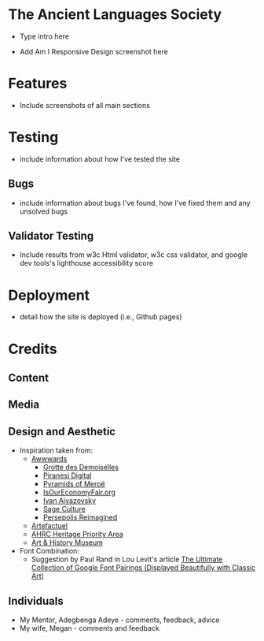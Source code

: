 # The Ancient Languages Society

- Type intro here

- Add Am I Responsive Design screenshot here


# Features

- Include screenshots of all main sections

# Testing

- include information about how I've tested the site

## Bugs

- include information about bugs I've found, how I've fixed them and any unsolved bugs

## Validator Testing

- Include results from w3c Html validator, w3c css validator, and google dev tools's lighthouse accessibility score

# Deployment

- detail how the site is deployed (i.e., Github pages)

# Credits

## Content

## Media

## Design and Aesthetic
- Inspiration taken from: 
    - [Awwwards](https://www.awwwards.com)
        - [Grotte des Demoiselles](https://www.demoiselles.com/fr)
        - [Piranesi Digital](https://piranesi.kunsthalle-karlsruhe.de/de)
        - [Pyramids of Meroë](https://artsexperiments.withgoogle.com/meroe/)
        - [IsOurEconomyFair.org](https://isoureconomyfair.org)
        - [Ivan Aivazovsky](http://ivanaivazovsky.life)
        - [Sage Culture](https://sageculture.com)
        - [Persepolis Reimagined](https://persepolis.getty.edu)
    - [Artefactuel](https://artefactuel.ca)
    - [AHRC Heritage Priority Area](https://heritage-research.org)
    - [Art & History Museum](https://www.artandhistory.museum)
- Font Combination:
    - Suggestion by Paul Rand in Lou Levit's article [The Ultimate Collection of Google Font Pairings (Displayed Beautifully with Classic Art)](https://heyreliable.com/ultimate-google-font-pairings/)

## Individuals
- My Mentor, Adegbenga Adeye - comments, feedback, advice
- My wife, Megan - comments and feedback